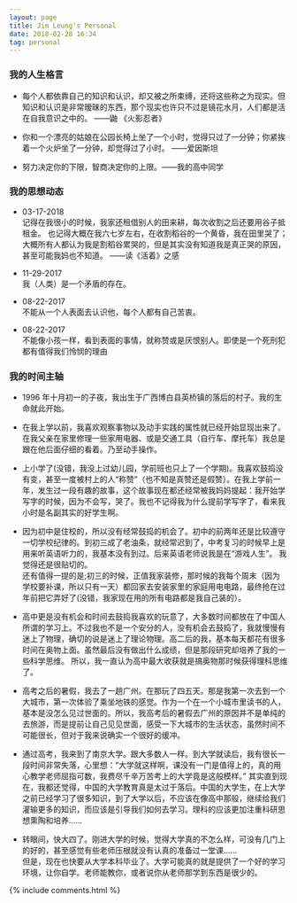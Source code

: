 ```yaml
---
layout: page
title: Jim Leung's Personal
date: 2018-02-28 16:34
tag: personal 
---
```


### 我的人生格言
 * 每个人都依靠自己的知识和认识，却又被之所束缚，还将这些称之为现实。但知识和认识是非常暧昧的东西，那个现实也许只不过是镜花水月，人们都是活在自我意识之中的。 ——鼬 《火影忍者》

* 你和一个漂亮的姑娘在公园长椅上坐了一个小时，觉得只过了一分钟；你紧挨着一个火炉坐了一分钟，却觉得过了小时。 ——爱因斯坦

* 努力决定你的下限，智商决定你的上限。——我的高中同学

### 我的思想动态
* 03-17-2018  
记得在我很小的时候，我家还租借别人的田来耕，每次收割之后还要用谷子抵租金。
也记得大概在我六七岁左右，在收割稻谷的一个黄昏，我在田里哭了；大概所有人都认为我是割稻谷累哭的，但是其实没有知道我是真正哭的原因，甚至可能我妈也不知道。    ——读《活着》之感

* 11-29-2017  
我（人类）是一个矛盾的存在。

* 08-22-2017  
不能从一个人表面去认识他，每个人都有自己苦衷。

* 08-22-2017  
不能像小孩一样，看到表面的事情，就称赞或是厌恨别人。即使是一个死刑犯都有值得我们怜悯的理由

### 我的时间主轴
* 1996 年十月初一的子夜，我出生于广西博白县英桥镇的落后的村子。我的生命就此开始。

* 在我上学以前，我喜欢观察事物以及动手实践的属性就已经开始显现出来了。在我父亲在家里修理一些家用电器、或是交通工具（自行车、摩托车）我总是跟在他后面仔细的看着。乃至动手操作。

* 上小学了(没错，我没上过幼儿园，学前班也只上了一个学期)。我喜欢鼓捣没有变，甚至一度被村上的人“称赞”（也不知是真赞还是假赞）。在我上学前一年，发生过一段有趣的故事，这个故事现在都还经常被我妈妈提起：我开始学写字的时候，因为不会写，哭了。我也不记得我为什么提前学写字了，看来我小时是名副其实的好学生啊。

* 因为初中是住校的，所以没有经常鼓捣的机会了。初中的前两年还是比较遵守一切学校纪律的。到初三成了老油条，就经常迟到了，中考复习的时候早上是用来听英语听力的，我基本没有到过。后来英语老师说我是在“游戏人生”。 我觉得还是很贴切的。  
还有值得一提的是;初三的时候，正值我家装修<!--（没错，我家的房子是我出生的时候就建了的，但是住了十几年才装修）-->，那时候的我每个周末（因为学校要补课，所以只有一天）都回家去安装家里的家庭用电电路，最终抢在过年前把它弄好了(没错，我家现在用的所有电路都是我自己装的）。

* 高中更是没有机会和时间去鼓捣我喜欢的玩意了，大多数时间都放在了中国人所谓的学习上。不过我也不是一个安分的人，没有机会去鼓捣了，我就慢慢有迷上了物理，确切的说是迷上了理论物理。高二后的我，基本每天都花有很多时间在奥物上面。虽然最后没有做出什么成绩，但是那段研究却培养了我的一些科学思维。
所以，我一直认为高中最大收获就是搞奥物那时候获得理科思维了。

* 高考之后的暑假，我去了一趟广州。在那玩了四五天。那是我第一次去到一个大城市，第一次体验了乘坐地铁的感觉。作为一个在一个小城市里读书的人，基本是没怎么见过世面的。所以，我高考后的暑假去广州的原因并不是单纯的去旅游，而是提前让自己见见世面，感受一下大城市的生活状态，虽然时间不可能很长，但对于我来说确实一个很好的缓冲。

* 通过高考，我来到了南京大学。跟大多数人一样。到大学就读后，我有很长一段时间非常失落，心里想：“大学就这样啊，课没有一门是值得上的，真的用心教学老师屈指可数，我费尽千辛万苦考上的大学竟是这般模样。”
其实直到现在，我都还觉得，中国的大学教育真是太过于落后。中国的大学生，在上大学之前已经学习了很多知识，到了大学以后，不应该在像高中那般，继续给我们灌输更多的知识，而应该是引导我们如何去学习。理科的应该更加注重科研思想熏陶和培养……

* 转眼间，快大四了。刚进大学的时候，觉得大学真的不怎么样，可没有几门上的好的，甚至感觉有些老师压根就没有认真的准备过一堂课……  
 但是，现在也快要从大学本科毕业了。大学可能真的就是提供了一个好的学习环境，让你自学。老师能教你，或者说你从老师那学到东西是很少的。  
 
{% include comments.html %}  
